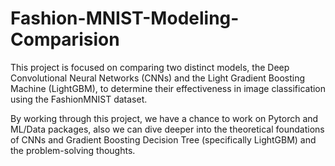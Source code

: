 # Fashion-MNIST-Modeling-Comparision
This project is focused on comparing two distinct models, the Deep Convolutional Neural Networks (CNNs) and the Light Gradient Boosting Machine (LightGBM), to determine their effectiveness in image classification using the FashionMNIST dataset.

By working through this project, we have a chance to work on Pytorch and ML/Data packages, also we can dive deeper into the theoretical foundations of CNNs and Gradient Boosting Decision Tree (specifically LightGBM) and the problem-solving thoughts.
